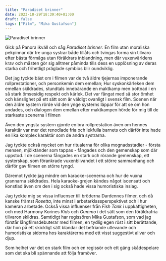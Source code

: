 ```yaml
---
title: "Paradiset brinner"
date: 2023-10-29T18:39:40+01:00
draft: false
tags: ["Film", "Mika Gustafson"]
---
```


![Paradiset brinner](/images/paradiset-brinner.png)

Gick på Panora ikväll och såg *Paradiset brinner*. En film utan moraliska pekpinnar där tre unga systrar både tillåts och tvingas forma sin tillvaro efter bästa förmåga utan föräldrars inblandning, men där vuxenvärldens krav och måsten gör sig alltmer påminda tills dess en upplösning av deras starka och frihetligt präglade symbios blir oundviklig.

Det jag tyckte bäst om i filmen var de två äldre tjejernas imponerande rollprestationer, och personkemin dem emellan; Hur syskonkärleken dem emellan skildrades, stundtals innebärande en maktkamp men bottnad i en så stark ömsesidig respekt och kärlek. Det var fångat med så stor ömhet och känslighet på ett sätt som är väldigt ovanligt i svensk film. Scenen när den äldre systern rörde vid den ynge systerns läppar för att se om hon andades, och dialogen dem emellan efter maktkampen hörde för mig till de starkaste scenerna i filmen 

Även den yngsta systern gjorde en bra rollprestation även om hennes karaktär var mer det renodlade fria och lekfulla barnets och därför inte hade en lika komplex karaktär som de andra systrarna. 

Jag tyckte också mycket om hur ritualerna för olika mognadsstadier - första mensen, mjölktänder som tappas - fångades och den gemenskap som där uppstod. I de scenerna fångades en stark och rörande gemenskap, ett systerskap, som förankrade vuxenblivandet i ett större sammanhang och därför gav filmen en större tyngd.

Däremot tyckte jag mindre om karaoke-scenerna och hur de vuxna grannarna skildrades. Hela karaoke-grejen kändes något iscensatt och konstlad även om den i sig också hade vissa humoristiska inslag. 

Jag tyckte mig se vissa influenser till bröderna Dardennes filmer, och då kanske främst *Rosetta*, inte minst i arbetarklassperspektivet och i hur kameran arbetade. Också vissa influenser från *Fish Tank* i uppkäftigheten, och med Harmony Korines *Kids* och *Gummo* i det sätt som den föräldrafria tillvaron skildras. Samtidigt har regissören Mika Gustafson, som vad jag förstår långfilmsdebuterar med filmen, en tydlig egen röst i sitt berättande, där hon på ett skickligt sätt blandar det befriande utlevande och humoristiska sidorna hos karaktärerna med ett visst suggestivt allvar och djup.

Som helhet var det en stark film och en regissör och ett gäng skådespelare som det ska bli spännande att följa framöver.
